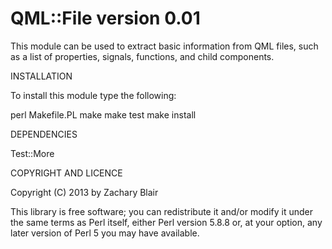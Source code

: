 QML::File version 0.01
================================

This module can be used to extract basic information from QML files, such as a list of properties, signals, functions, and child components.

INSTALLATION

To install this module type the following:

   perl Makefile.PL
   make
   make test
   make install

DEPENDENCIES

Test::More

COPYRIGHT AND LICENCE

Copyright (C) 2013 by Zachary Blair

This library is free software; you can redistribute it and/or modify
it under the same terms as Perl itself, either Perl version 5.8.8 or,
at your option, any later version of Perl 5 you may have available.


